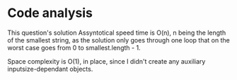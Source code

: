 # Code analysis

This question's solution Assyntotical speed time is O(n), n being the length of the smallest string, as the solution only goes through one loop that on the worst case goes from 0 to smallest.length - 1. 

Space complexity is O(1), in place, since I didn't create any auxiliary inputsize-dependant objects.